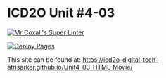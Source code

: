 # ICD2O Unit #4-03

[![Mr Coxall's Super Linter](README.md/../../../workflows/Super%20Linter/badge.svg)](README.md/../../../actions)

[![Deploy Pages](README.md/../../../workflows/Deploy%20Pages/badge.svg)](README.md/../../../actions)

This site can be found at: https://icd2o-digital-tech-atrisarker.github.io/Unit4-03-HTML-Movie/

